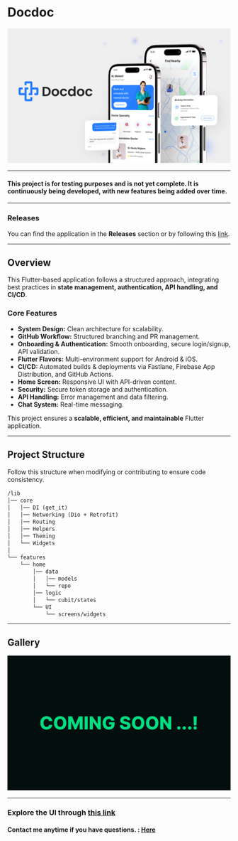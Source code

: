 # Docdoc

<img src="assets/preview/Overview.png" />

---

#### This project is for testing purposes and is not yet complete. It is continuously being developed, with new features being added over time.
---
### Releases
You can find the application in the **Releases** section or by following this [link](https://github.com/ahvvad/Docdoc/releases).

---
## Overview  
This Flutter-based application follows a structured approach, integrating best practices in **state management, authentication, API handling, and CI/CD**.  

### Core Features  
- **System Design:** Clean architecture for scalability.  
- **GitHub Workflow:** Structured branching and PR management.  
- **Onboarding & Authentication:** Smooth onboarding, secure login/signup, API validation.  
- **Flutter Flavors:** Multi-environment support for Android & iOS.  
- **CI/CD:** Automated builds & deployments via Fastlane, Firebase App Distribution, and GitHub Actions.  
- **Home Screen:** Responsive UI with API-driven content.  
- **Security:** Secure token storage and authentication.  
- **API Handling:** Error management and data filtering.  
- **Chat System:** Real-time messaging.  

This project ensures a **scalable, efficient, and maintainable** Flutter application.  

---
## Project Structure  

Follow this structure when modifying or contributing to ensure code consistency.  

```
/lib
│── core
│   │── DI (get_it)
│   │── Networking (Dio + Retrofit)
│   │── Routing
│   │── Helpers
│   │── Theming
│   └── Widgets
│
└── features
    └── home
        │── data
        │   │── models
        │   └── repo
        │── logic
        │   └── cubit/states
        └── UI
            └── screens/widgets
```
---
## Gallery
<img src="assets/preview/comingsoon.png" />

---

### Explore the UI through [this link](preview)

#### **Contact me anytime if you have questions.** : [Here](https://linktr.ee/userahmed)
